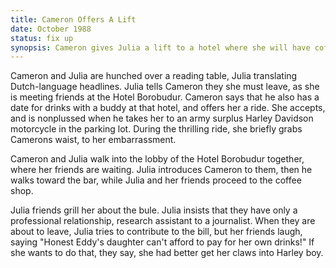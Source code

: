 ```yaml
---
title: Cameron Offers A Lift
date: October 1988 
status: fix up
synopsis: Cameron gives Julia a lift to a hotel where she will have coffee with her friends, who encourage her to start a relationship with Cameron as a means to study in America.
---
```

Cameron and Julia are hunched over a reading table, Julia translating
Dutch-language headlines. Julia tells Cameron they she must leave, as
she is meeting friends at the Hotel Borobudur. Cameron says that he also
has a date for drinks with a buddy at that hotel, and offers her a ride.
She accepts, and is nonplussed when he takes her to an army surplus
Harley Davidson motorcycle in the parking lot. During the thrilling
ride, she briefly grabs Camerons waist, to her embarrassment. 

Cameron and Julia walk into the lobby of the Hotel Borobudur together,
where her friends are waiting. Julia introduces Cameron to them, then he
walks toward the bar, while Julia and her friends proceed to the coffee shop. 

Julia friends grill her about the bule. Julia insists that they have only a professional relationship, research assistant to a journalist. When they are about to leave, Julia tries to contribute to the bill, but her friends laugh, saying "Honest Eddy's daughter can't afford to pay for her own drinks!" If she
wants to do that, they say, she had better get her claws into Harley
boy.




